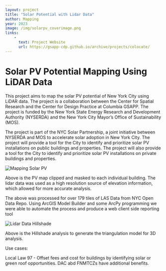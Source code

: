 ```yaml
---
layout: project
title: "Solar Potential with Lidar Data"
author: Mapping
year: 2023
image: /img/solarpv_coverimage.png
links:
    -
      text: Project Website
      url: https://gsapp-cdp.github.io/archive/projects/colocate/
---
```

Solar PV Potential Mapping Using LiDAR Data
================

This project aims to map the solar PV potential of New York City using LiDAR data. The project is a collaboration between the Center for Spatial Research and the Center for Design Practice at Columbia GSAPP. The project is funded by the New York State Energy Research and Development Authority (NYSERDA) and the New York City Mayor’s Office of Sustainability (MOS).

The project is part of the NYC Solar Partnership, a joint initiative between NYSERDA and MOS to accelerate solar adoption in New York City. The project will provide a tool for the City to identify and prioritize solar PV installations on public buildings and properties. The project will also provide a tool for the City to identify and prioritize solar PV installations on private buildings and properties.

![Mapping Solar PV](/img/solarpv_coverimage.png)

Above is the PV map clipped and masked to each individual building. 
The lidar data was used as a high resolution source of elevation information, which allowed for more accurate analysis. 

The above was processed for over 179 tiles of LAS Data from NYC Open Data Repo. Using ArcGIS Model Builder and some ArcPy programming we were able to automate the process and produce a web client side reporting tool

![Lidar Data Hillshade](/img/solarpv_hillshade.png)

Above is the Hillshade analysis to generate the triangulation model for 3D analysis.

Use cases:

Local Law 97 - Offset fees and cost for buildings by identifying solar or green roof opportunities.
DAC abd FNMTCZs have additional benefits. 
